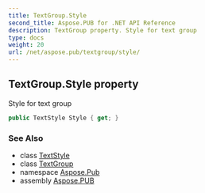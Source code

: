 ```yaml
---
title: TextGroup.Style
second_title: Aspose.PUB for .NET API Reference
description: TextGroup property. Style for text group
type: docs
weight: 20
url: /net/aspose.pub/textgroup/style/
---
```

## TextGroup.Style property

Style for text group

```csharp
public TextStyle Style { get; }
```

### See Also

* class [TextStyle](../../textstyle/)
* class [TextGroup](../)
* namespace [Aspose.Pub](../../textgroup/)
* assembly [Aspose.PUB](../../../)


